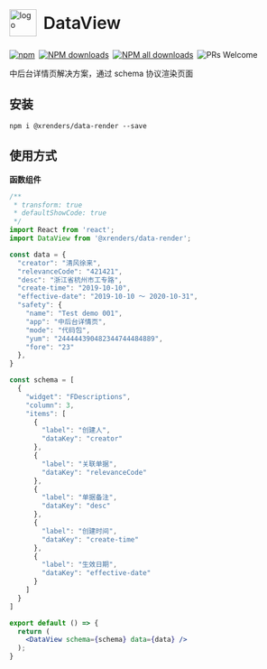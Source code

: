 <div style="display:flex;align-items:center;margin-bottom:24px">
  <img src="https://img.alicdn.com/tfs/TB17UtINiLaK1RjSZFxXXamPFXa-606-643.png" alt="logo" width="48px"/>
  <span style="font-size:30px;font-weight:600;display:inline-block;margin-left:12px">DataView</span>
</div>
<p style="display:flex;justify-content:space-between;width:440px">
  <a href="https://www.npmjs.com/package/@xrenders/data-render" target="_blank">
    <img alt="npm" src="https://img.shields.io/npm/v/@xrenders/data-render.svg?maxAge=3600&style=flat-square">
  </a>
  <a href="https://npmjs.org/package/@xrenders/data-render" target="_blank">
    <img alt="NPM downloads" src="https://img.shields.io/npm/dm/@xrenders/data-render.svg?style=flat-square">
  </a>
  <a href="https://npmjs.org/package/@xrenders/data-render" target="_blank">
    <img alt="NPM all downloads" src="https://img.shields.io/npm/dt/@xrenders/data-render.svg?style=flat-square">
  </a>
  <a>
    <img alt="PRs Welcome" src="https://img.shields.io/badge/PRs-welcome-brightgreen.svg?style=flat-square">
  </a>
</p>

中后台详情页解决方案，通过 schema 协议渲染页面


## 安装
```shell
npm i @xrenders/data-render --save
```

## 使用方式

**函数组件**

```jsx
/**
 * transform: true
 * defaultShowCode: true
 */
import React from 'react';
import DataView from '@xrenders/data-render';

const data = {
  "creator": "清风徐来",
  "relevanceCode": "421421",
  "desc": "浙江省杭州市工专路",
  "create-time": "2019-10-10",
  "effective-date": "2019-10-10 ～ 2020-10-31",
  "safety": {
    "name": "Test demo 001",
    "app": "中后台详情页",
    "mode": "代码包",
    "yum": "244444390482344744484889",
    "fore": "23"
  },
}

const schema = [
  {
    "widget": "FDescriptions",
    "column": 3,
    "items": [
      {
        "label": "创建人",
        "dataKey": "creator"
      },
      {
        "label": "关联单据",
        "dataKey": "relevanceCode"
      },
      {
        "label": "单据备注",
        "dataKey": "desc"
      },
      {
        "label": "创建时间",
        "dataKey": "create-time"
      },
      {
        "label": "生效日期",
        "dataKey": "effective-date"
      }
    ]
  }
]

export default () => {
  return (
    <DataView schema={schema} data={data} />
  );
}
```